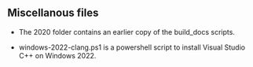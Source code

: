 
## Miscellanous files

- The 2020 folder contains an earlier copy of the build_docs scripts.  

- windows-2022-clang.ps1 is a powershell script to install Visual Studio C++ on Windows 2022.  


